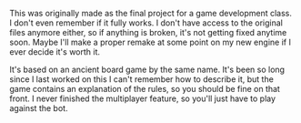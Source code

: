 This was originally made as the final project for a game development class. I don't even remember if it fully works. I don't have access to the original files anymore either, so if anything is broken, it's not getting fixed anytime soon. Maybe I'll make a proper remake at some point on my new engine if I ever decide it's worth it.

It's based on an ancient board game by the same name. It's been so long since I last worked on this I can't remember how to describe it, but the game contains an explanation of the rules, so you should be fine on that front. I never finished the multiplayer feature, so you'll just have to play against the bot.
